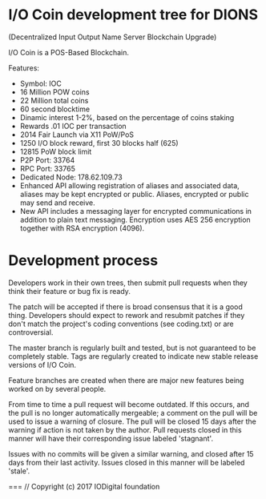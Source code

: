 I/O Coin development tree for DIONS 
===========================
(Decentralized Input Output Name Server Blockchain Upgrade)

I/O Coin is a POS-Based Blockchain.

Features:
* Symbol: IOC
* 16 Million POW coins
* 22 Million total coins
* 60 second blocktime
* Dinamic interest 1-2%, based on the percentage of coins staking
* Rewards .01 IOC per transaction
* 2014 Fair Launch via X11 PoW/PoS
* 1250 I/O block reward, first 30 blocks half (625)
* 12815 PoW block limit
* P2P Port: 33764
* RPC Port: 33765
* Dedicated Node: 178.62.109.73
* Enhanced API allowing registration of aliases and associated data,
  aliases may be kept encrypted or public. Aliases, encrypted or public may
  send and receive.
* New API includes a messaging layer for encrypted communications in addition
  to plain text messaging. Encryption uses AES 256 encryption together with RSA
  encryption (4096).


Development process
===========================

Developers work in their own trees, then submit pull requests when
they think their feature or bug fix is ready.

The patch will be accepted if there is broad consensus that it is a
good thing.  Developers should expect to rework and resubmit patches
if they don't match the project's coding conventions (see coding.txt)
or are controversial.

The master branch is regularly built and tested, but is not guaranteed
to be completely stable. Tags are regularly created to indicate new
stable release versions of I/O Coin.

Feature branches are created when there are major new features being
worked on by several people.

From time to time a pull request will become outdated. If this occurs, and
the pull is no longer automatically mergeable; a comment on the pull will
be used to issue a warning of closure. The pull will be closed 15 days
after the warning if action is not taken by the author. Pull requests closed
in this manner will have their corresponding issue labeled 'stagnant'.

Issues with no commits will be given a similar warning, and closed after
15 days from their last activity. Issues closed in this manner will be
labeled 'stale'.


===
// Copyright (c) 2017 IODigital foundation 
